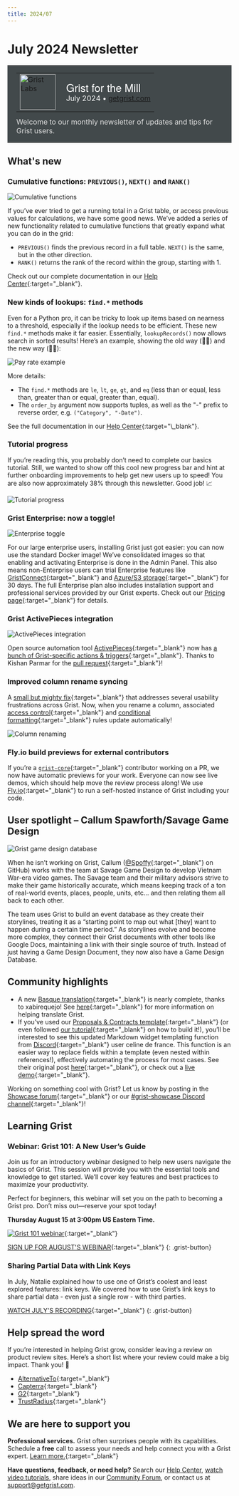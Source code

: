 ```yaml
---
title: 2024/07
---
```


# July 2024 Newsletter

<style>
  /* restore some poorly overridden defaults */
  .newsletter-header .table {
    background-color: initial;
    border: initial;
  }
  .newsletter-header .table > tbody > tr > td {
    padding: initial;
    border: initial;
    vertical-align: initial;
  }
  .newsletter-header img.header-img {
    padding: initial;
    max-width: initial;
    display: initial;
    padding: initial;
    line-height: initial;
    background-color: initial;
    border: initial;
    border-radius: initial;
    margin: initial;
  }

  /* copy newsletter styles, with a prefix for sufficient specificity */
  .newsletter-header .header {
    border: none;
    padding: 0;
    margin: 0;
  }
  .newsletter-header table > tbody > tr > td.header-image {
    width: 80px;
    padding-right: 16px;
  }
  .newsletter-header table > tbody > tr > td.header-text {
    background-color: #42494B;
    padding: 16px 20px;
  }
  .newsletter-header table.header-top {
    border: none;
    padding: 0;
    margin: 0;
    width: 100%;
  }
  .header-title {
    font-family: Helvetica Neue, Helvetica, Arial, sans-serif;
    font-size: 24px;
    line-height: 28px;
    color: #FFFFFF;
  }
  .header-month {
    color: #FFFFFF;
  }
  .header-welcome {
    margin-top: 12px;
    color: #FFFFFF;
  }
  .newsletter-summary {
    background-color: #e3fff5;
    margin: 0;
    padding: 10px;
  }
  .newsletter-summary-header {
    text-align: center;
    padding-bottom: 10px;
    border-bottom: 1px solid lightgrey;
  }
  .newsletter-summary ul {
    padding-left: 20px;
  }
  .newsletter-summary li {
    margin-bottom: 10px;
  }
  .newsletter-summary li p {
    margin: 0px
  }
</style>
<div class="newsletter-header">
<table class="header" cellpadding="0" cellspacing="0" border="0"><tr>
  <td class="header-text">
    <table class="header-top"><tr>
      <td class="header-image">
        <a href="https://www.getgrist.com">
          <img class="header-img" src="/images/newsletters/grist-labs.png" width="80" height="80" alt="Grist Labs" border="0">
        </a>
      </td>
      <td class="header-top-text">
        <div class="header-title">Grist for the Mill</div>
        <div class="header-month">July 2024
          &#8226; <a href="https://www.getgrist.com/">getgrist.com</a></div>
      </td>
    </tr></table>
    <div class="header-welcome" style="color: #e0e0e0;">
      Welcome to our monthly newsletter of updates and tips for Grist users.
    </div>
  </td>
</tr></table>
</div>

## What's new

### Cumulative functions: `PREVIOUS()`, `NEXT()` and `RANK()`

![Cumulative functions](../images/newsletters/2024-07/cumulative-full.gif)

If you’ve ever tried to get a running total in a Grist table, or access previous values for calculations, we have some good news. We’ve added a series of new functionality related to cumulative functions that greatly expand what you can do in the grid:

* `PREVIOUS()` finds the previous record in a full table. `NEXT()` is the same, but in the other direction. 
* `RANK()` returns the rank of the record within the group, starting with 1.

Check out our complete documentation in our [Help Center](https://support.getgrist.com/functions/#cumulative){:target="\_blank"}.

### New kinds of lookups: `find.*` methods 

Even for a Python pro, it can be tricky to look up items based on nearness to a threshold, especially if the lookup needs to be efficient. These new `find.*` methods make it far easier. Essentially, `lookupRecords()` now allows search in sorted results! Here’s an example, showing the old way (🐢🙅) and the new way (🏃‍➡️): 

![Pay rate example](../images/newsletters/2024-07/find-methods.png)

More details:

* The `find.*` methods are `le`, `lt`, `ge`, `gt`, and `eq` (less than or equal, less than, greater than or equal, greater than, equal).
* The `order_by` argument now supports tuples, as well as the "-" prefix to reverse order, e.g. `("Category", "-Date")`.

See the full documentation in our [Help Center](https://support.getgrist.com/functions/#find_){:target="\_blank"}.

### Tutorial progress

If you’re reading this, you probably don’t need to complete our basics tutorial. Still, we wanted to show off this cool new progress bar and hint at further onboarding improvements to help get new users up to speed! You are also now approximately 38% through this newsletter. Good job! 📈

![Tutorial progress](../images/newsletters/2024-07/tutorial-progress.png)

### Grist Enterprise: now a toggle!

![Enterprise toggle](../images/newsletters/2024-07/enterprise-toggle.gif)

For our large enterprise users, installing Grist just got easier: you can now use the standard Docker image! We’ve consolidated images so that enabling and activating Enterprise is done in the Admin Panel. This also means non-Enterprise users can trial Enterprise features like [GristConnect](https://support.getgrist.com/install/grist-connect/){:target="\_blank"} and [Azure/S3 storage](https://support.getgrist.com/install/cloud-storage/#azure){:target="\_blank"} for 30 days. The full Enterprise plan also includes installation support and professional services provided by our Grist experts. Check out our [Pricing page](https://www.getgrist.com/pricing/){:target="\_blank"} for details.

### Grist ActivePieces integration

![ActivePieces integration](../images/newsletters/2024-07/activepieces.png)

Open source automation tool [ActivePieces](https://www.activepieces.com/){:target="\_blank"} now has [a bunch of Grist-specific actions & triggers](https://www.activepieces.com/pieces/grist){:target="\_blank"}. Thanks to Kishan Parmar for the [pull request](https://github.com/activepieces/activepieces/pull/5069){:target="\_blank"}!

### Improved column rename syncing

A [small but mighty fix](https://github.com/gristlabs/grist-core/pull/1038){:target="\_blank"} that addresses several usability frustrations across Grist. Now, when you rename a column, associated [access control](https://support.getgrist.com/access-rules/#access-rules){:target="\_blank"} and [conditional formatting](https://support.getgrist.com/conditional-formatting/){:target="\_blank"} rules update automatically! 

![Column renaming](../images/newsletters/2024-07/column-rename.gif)

### Fly.io build previews for external contributors

If you’re a [`grist-core`](https://github.com/gristlabs/grist-core){:target="\_blank"} contributor working on a PR, we now have automatic previews for your work. Everyone can now see live demos, which should help move the review process along! We use [Fly.io](http://fly.io/){:target="\_blank"} to run a self-hosted instance of Grist including your code.

## User spotlight – Callum Spawforth/Savage Game Design

![Grist game design database](../images/newsletters/2024-07/callum-3.png)

When he isn’t working on Grist, Callum ([@Spoffy](https://github.com/Spoffy){:target="\_blank"} on GitHub) works with the team at Savage Game Design to develop Vietnam War-era video games. The Savage team and their military advisors strive to make their game historically accurate, which means keeping track of a ton of real-world events, places, people, units, etc... and then relating them all back to each other.

The team uses Grist to build an event database as they create their storylines, treating it as a “starting point to map out what \[they\] want to happen during a certain time period.” As storylines evolve and become more complex, they connect their Grist documents with other tools like Google Docs, maintaining a link with their single source of truth. Instead of just having a Game Design Document, they now also have a Game Design Database.

## Community highlights

* A new [Basque translation](https://hosted.weblate.org/projects/grist/client/eu/){:target="\_blank"} is nearly complete, thanks to xabirequejo! See [here](https://community.getgrist.com/t/translating-grist/2086){:target="\_blank"} for more information on helping translate Grist.
* If you’ve used our [Proposals & Contracts template](https://public.getgrist.com/nyPmvvea8c54/Proposals-and-Contracts-Template/m/fork){:target="\_blank"} (or even followed [our tutorial](https://support.getgrist.com/examples/2023-07-proposals-contracts/#creating-proposals){:target="\_blank"} on how to build it!), you’ll be interested to see this updated Markdown widget templating function from [Discord](https://discord.gg/MYKpYQ3fbP){:target="\_blank"} user celine de france. This function is an easier way to replace fields within a template (even nested within references!), effectively automating the process for most cases. See their original post [here](https://discord.com/channels/1176642613022044301/1176646309223075860/1255885603153907844){:target="\_blank"}, or check out a [live demo](https://public.getgrist.com/rshLAdMBmoWJ/Markdown-reports-Celine-formula/p/16#a1.s52.r1.c36){:target="\_blank"}.

Working on something cool with Grist? Let us know by posting in the [Showcase forum](https://community.getgrist.com/c/showcase/8){:target="\_blank"} or our [#grist-showcase Discord channel](https://discord.gg/MYKpYQ3fbP){:target="\_blank"}!

## Learning Grist

### Webinar: Grist 101: A New User’s Guide

Join us for an introductory webinar designed to help new users navigate the basics of Grist. This session will provide you with the essential tools and knowledge to get started. We’ll cover key features and best practices to maximize your productivity.

Perfect for beginners, this webinar will set you on the path to becoming a Grist pro. Don’t miss out—reserve your spot today!

**Thursday August 15 at 3:00pm US Eastern Time.**

[![Grist 101 webinar](../images/newsletters/2024-07/webinar.png)](https://www.getgrist.com/webinars/grist-101-new-users-guide/?utm_source=support-newsletter&utm_medium=internal&utm_campaign=build-webinar&utm_term=august-2024){:target="\_blank"}

[SIGN UP FOR AUGUST'S WEBINAR](https://www.getgrist.com/webinars/grist-101-new-users-guide/?utm_source=support-newsletter&utm_medium=internal&utm_campaign=build-webinar&utm_term=august-2024){:target="\_blank"}
{: .grist-button}

### Sharing Partial Data with Link Keys

In July, Natalie explained how to use one of Grist’s coolest and least explored features: link keys. We covered how to use Grist’s link keys to share partial data - even just a single row - with third parties.

[WATCH JULY'S RECORDING](https://www.getgrist.com/webinars/grist-sharing-partial-data-link-keys-2/){:target="\_blank"}
{: .grist-button}

## Help spread the word
If you’re interested in helping Grist grow, consider leaving a review on product review sites. Here’s a short list where your review could make a big impact. Thank you! 🙏

* [AlternativeTo](https://alternativeto.net/software/grist/about/){:target="\_blank"}
* [Capterra](https://www.capterra.com/p/232821/Grist/){:target="\_blank"}
* [G2](https://www.g2.com/products/grist){:target="\_blank"}
* [TrustRadius](https://www.trustradius.com/products/grist/){:target="\_blank"}

## We are here to support you

**Professional services.** Grist often surprises people with its capabilities. Schedule a **free** call to assess your needs and help connect you with a Grist expert. [Learn more.](https://www.getgrist.com/professional-services/){:target="\_blank"}

**Have questions, feedback, or need help?** Search our [Help Center](../index.md), [watch video
tutorials](https://www.youtube.com/channel/UCx0ioQrrC-bIrkmZ7ZULr0g/playlists), share ideas in our
[Community Forum](https://community.getgrist.com), or contact us at <support@getgrist.com>.
